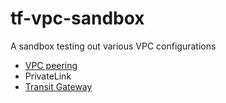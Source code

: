 # tf-vpc-sandbox

A sandbox testing out various VPC configurations

- [VPC peering](vpc-peering)
- PrivateLink
- [Transit Gateway](transit-gateway)